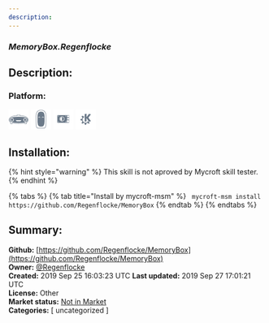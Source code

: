 ```yaml
---
description: 
---
```


### _MemoryBox.Regenflocke_  
## Description:  
  
### Platform:  
 ![Mark I](../.gitbook/assets/mark-1-icon.png)  ![Mark II](../.gitbook/assets/mark-2-icon.png)  ![Picroft](../.gitbook/assets/picroft-icon.png)  ![plasmoid](../.gitbook/assets/kde.png)   
## Installation:  
{% hint style="warning" %}
This skill is not aproved by Mycroft skill tester.
{% endhint %}
    
{% tabs %}
{% tab title="Install by mycroft-msm" %}
``` mycroft-msm install https://github.com/Regenflocke/MemoryBox```
{% endtab %}
  {% endtabs %}
    
## Summary:  
**Github:** [https://github.com/Regenflocke/MemoryBox](https://github.com/Regenflocke/MemoryBox)  
**Owner:** [@Regenflocke](https://github.com/Regenflocke)  
**Created:** 2019 Sep 25 16:03:23 UTC  **Last updated:** 2019 Sep 27 17:01:21 UTC  
**License:** Other  
**Market status:** [Not in Market](https://market.mycroft.ai/skill/)  
**Categories:** [ uncategorized ]   
